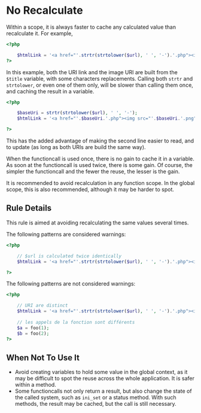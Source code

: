 <!-- Performances -->
# No Recalculate

Within a scope, it is always faster to cache any calculated value than recalculate it. For example, 

```php
<?php

    $htmlLink = '<a href="'.strtr(strtolower($url), ' ', '-').'.php"><img src="'.strtr(strtolower($url), ' ', '-').'.png" alt="$title"></a>';
?>
```

In this example, both the URI link and the image URI are built from the `$title` variable, with some characters replacements. Calling both `strtr` and `strtolower`, or even one of them only, will be slower than calling them once, and caching the result in a variable. 

```php
<?php

	$baseUri = strtr(strtolower($url), ' ', '-');
    $htmlLink = '<a href="'.$baseUri.'.php"><img src="'.$baseUri.'.png" alt="$title"></a>';

?>
```

This has the added advantage of making the second line easier to read, and to update (as long as both URIs are build the same way). 

When the functioncall is used once, there is no gain to cache it in a variable. As soon at the functioncall is used twice, there is some gain. Of course, the simpler the functioncall and the fewer the reuse, the lesser is the gain. 

It is recommended to avoid recalculation in any function scope. In the global scope, this is also recommended, although it may be harder to spot. 

## Rule Details

This rule is aimed at avoiding recalculating the same values several times.

The following patterns are considered warnings:

```php
<?php

	// $url is calculated twice identically
    $htmlLink = '<a href="'.strtr(strtolower($url), ' ', '-').'.php"><img src="'.strtr(strtolower($url), ' ', '-').'.png" alt="$title"></a>';

?>
```
The following patterns are not considered warnings:

```php
<?php

	// URI are distinct
    $htmlLink = '<a href="'.strtr(strtolower($url), ' ', '-').'.php"><img src="'.strtr(strtolower($url.'?id='.time()), ' ', '-').'.png" alt="$title"></a>';
    
    // les appels de la fonction sont différents
    $a = foo(1);
    $b = foo(2);
?>
```
<!--

### Options
-->

## When Not To Use It
* Avoid creating variables to hold some value in the global context, as it may be difficult to spot the reuse across the whole application. It is safer within a method.
* Some functioncalls not only return a result, but also change the state of the called system, such as  `ini_set` or a status method. With such methods, the result may be cached, but the call is still necessary.

<!--
## Further Readings
-->

